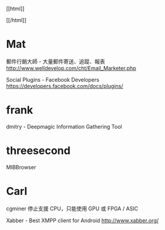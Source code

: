 


[[html]]
<div id="fb-root"></div>
<script>(function(d, s, id) {
  var js, fjs = d.getElementsByTagName(s)[0];
  if (d.getElementById(id)) return;
  js = d.createElement(s); js.id = id;
  js.src = "*connect.facebook.net/zh_TW/all.js#xfbml=1&appId=200859506763827";
  fjs.parentNode.insertBefore(js, fjs);
}(document, 'script', 'facebook-jssdk'));</script>

<div class="fb-like" data-href="http:*www.hackingthursday.org/2013-11-28" data-layout="standard" data-action="like" data-show-faces="true" data-share="true"></div>
[[/html]]

# Mat

郵件行銷大師 - 大量郵件寄送、追蹤、報表
<http://www.welldevelop.com/cht/Email_Marketer.php>  

Social Plugins - Facebook Developers
<https://developers.facebook.com/docs/plugins/>  

# frank

dmitry - Deepmagic Information Gathering Tool

# threesecond

MIBBrowser

# Carl

cgminer 停止支援 CPU，只能使用 GPU 或 FPGA / ASIC

Xabber - Best XMPP client for Android
<http://www.xabber.org/>  